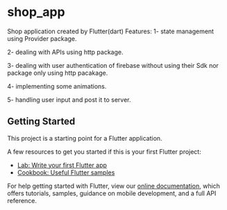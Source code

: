 # shop_app

Shop application created by Flutter(dart)
Features:
1- state management using Provider package.

2- dealing with APIs using http package.

3- dealing with user authentication of firebase without using their Sdk nor package only using http pacakage.

4- implementing some animations.

5- handling user input and post it to server.
## Getting Started

This project is a starting point for a Flutter application.

A few resources to get you started if this is your first Flutter project:

- [Lab: Write your first Flutter app](https://flutter.dev/docs/get-started/codelab)
- [Cookbook: Useful Flutter samples](https://flutter.dev/docs/cookbook)

For help getting started with Flutter, view our
[online documentation](https://flutter.dev/docs), which offers tutorials,
samples, guidance on mobile development, and a full API reference.
